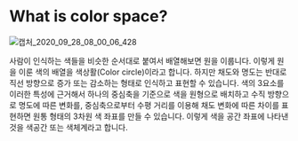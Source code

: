 # What is color space?

![캡처_2020_09_28_08_00_06_428](https://user-images.githubusercontent.com/71207918/94378003-baf46880-0160-11eb-9a9a-10b863c3f73e.png)

사람이 인식하는 색들을 비슷한 순서대로 붙여서 배열해보면 원을 이룹니다. 이렇게 원을 이룬 색의 배열을 색상활(Color circle)이라고 합니다. 하지만 채도와 명도는 반대로 직선 방향으로 증가 또는 감소하는 형태로 인식하고 표현할 수 있습니다. 색의 3요소를 이러한 특성에 근거해서 하나의 중심축을 기준으로 색을 원형으로 배치하고 수직 방향으로 명도에 따른 변화를, 중심축으로부터 수평 거리를 이용해 채도 변화에 따른 차이를 표현하면 원통 형태의 3차원 색 좌표를 만들 수 있습니다. 이렇게 색을 공간 좌표에 나타낸 것을 색공간 또는 색체계라고 합니다.
